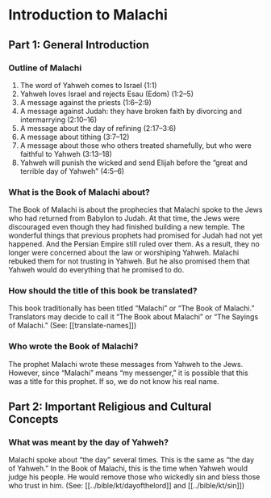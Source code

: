 # Introduction to Malachi
## Part 1: General Introduction

### Outline of Malachi

1. The word of Yahweh comes to Israel (1:1)
1. Yahweh loves Israel and rejects Esau (Edom) (1:2–5)
1. A message against the priests (1:6–2:9)
1. A message against Judah: they have broken faith by divorcing and intermarrying (2:10–16)
1. A message about the day of refining (2:17–3:6)
1. A message about tithing (3:7–12)
1. A message about those who others treated shamefully, but who were faithful to Yahweh (3:13–18)
1. Yahweh will punish the wicked and send Elijah before the “great and terrible day of Yahweh” (4:5–6)

### What is the Book of Malachi about?

The Book of Malachi is about the prophecies that Malachi spoke to the Jews who had returned from Babylon to Judah. At that time, the Jews were discouraged even though they had finished building a new temple. The wonderful things that previous prophets had promised for Judah had not yet happened. And the Persian Empire still ruled over them. As a result, they no longer were concerned about the law or worshiping Yahweh. Malachi rebuked them for not trusting in Yahweh. But he also promised them that Yahweh would do everything that he promised to do.

### How should the title of this book be translated?

This book traditionally has been titled “Malachi” or “The Book of Malachi.” Translators may decide to call it “The Book about Malachi” or “The Sayings of Malachi.” (See: [[translate-names]])

### Who wrote the Book of Malachi?

The prophet Malachi wrote these messages from Yahweh to the Jews. However, since “Malachi” means “my messenger,” it is possible that this was a title for this prophet. If so, we do not know his real name.

## Part 2: Important Religious and Cultural Concepts

### What was meant by the day of Yahweh?

Malachi spoke about “the day” several times. This is the same as “the day of Yahweh.” In the Book of Malachi, this is the time when Yahweh would judge his people. He would remove those who wickedly sin and bless those who trust in him. (See: [[../bible/kt/dayofthelord]] and [[../bible/kt/sin]])
